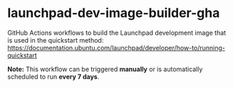 # launchpad-dev-image-builder-gha

GitHub Actions workflows to build the Launchpad development image that is used in the quickstart method: https://documentation.ubuntu.com/launchpad/developer/how-to/running-quickstart

**Note:** This workflow can be triggered **manually** or is automatically scheduled to run **every 7 days**.
